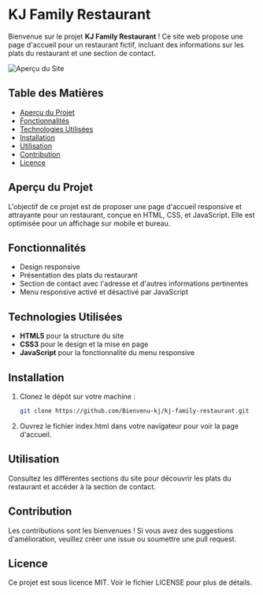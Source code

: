 # KJ Family Restaurant

Bienvenue sur le projet **KJ Family Restaurant** ! Ce site web propose une page d'accueil pour un restaurant fictif, incluant des informations sur les plats du restaurant et une section de contact.

![Aperçu du Site](url_vers_image_du_site.png)

## Table des Matières
- [Aperçu du Projet](#aperçu-du-projet)
- [Fonctionnalités](#fonctionnalités)
- [Technologies Utilisées](#technologies-utilisées)
- [Installation](#installation)
- [Utilisation](#utilisation)
- [Contribution](#contribution)
- [Licence](#licence)

## Aperçu du Projet
L'objectif de ce projet est de proposer une page d'accueil responsive et attrayante pour un restaurant, conçue en HTML, CSS, et JavaScript. Elle est optimisée pour un affichage sur mobile et bureau.

## Fonctionnalités
- Design responsive
- Présentation des plats du restaurant
- Section de contact avec l'adresse et d'autres informations pertinentes
- Menu responsive activé et désactivé par JavaScript

## Technologies Utilisées
- **HTML5** pour la structure du site
- **CSS3** pour le design et la mise en page
- **JavaScript** pour la fonctionnalité du menu responsive

## Installation
1. Clonez le dépôt sur votre machine :
   ```bash
   git clone https://github.com/Bienvenu-kj/kj-family-restaurant.git
   
2. Ouvrez le fichier index.html dans votre navigateur pour voir la page d'accueil.

## Utilisation

Consultez les différentes sections du site pour découvrir les plats du restaurant 
et accéder à la section de contact.

## Contribution

Les contributions sont les bienvenues ! Si vous avez des suggestions d'amélioration, 
veuillez créer une issue ou soumettre une pull request.

## Licence

Ce projet est sous licence MIT. Voir le fichier LICENSE pour plus de détails.
